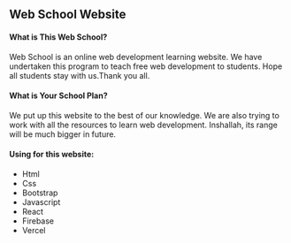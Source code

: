 <h2>Web School Website</h2>
<h4>What is This Web School?</h4>
<p>Web School is an online web development learning website. We have undertaken this program to teach free web development to students. Hope all students stay with us.Thank you all.</p>
<h4>What is Your School Plan?</h4>
<p>We put up this website to the best of our knowledge. We are also trying to work with all the resources to learn web development. Inshallah, its range will be much bigger in future.</p>
<h4>Using for this website:</h4>
<ul>
<li>Html</li>
<li>Css</li>
<li>Bootstrap</li>
<li>Javascript</li>
<li>React</li>
<li>Firebase</li>
<li>Vercel</li>
</ul>
